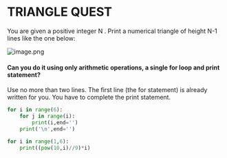 # TRIANGLE QUEST

You are given a positive integer N . Print a numerical triangle of height N-1 lines like the one below:

![image.png](attachment:image.png)

#### Can you do it using only arithmetic operations, a single for loop and print statement?

Use no more than two lines. The first line (the for statement) is already written for you. You have to complete the print statement.


```python
for i in range(6):
    for j in range(i):
        print(i,end='')
    print('\n',end='')
```


```python
for i in range(1,6):
    print((pow(10,i)//9)*i)
```
